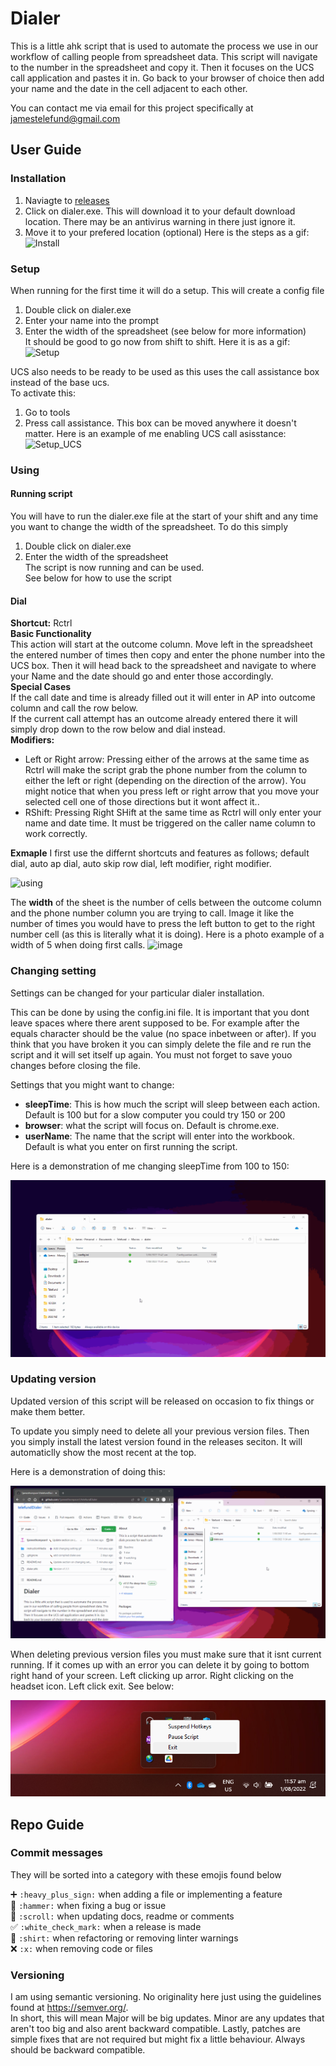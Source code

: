 # Dialer

This is a little ahk script that is used to automate the process we use in our workflow of calling people from spreadsheet data. This script will navigate to the number in the spreadsheet and copy it. Then it focuses on the UCS call application and pastes it in. Go back to your browser of choice then add your name and the date in the cell adjacent to each other.

You can contact me via email for this project specifically at jamestelefund@gmail.com

## User Guide

### Installation
1. Naviagte to [releases](https://github.com/1jamesthompson1/telefundDialer/releases)
2. Click on dialer.exe. This will download it to your default download location. There may be an antivirus warning in there just ignore it.
3. Move it to your prefered location (optional)
Here is the steps as a gif:  
![Install](https://user-images.githubusercontent.com/103026808/177872487-71cd2267-8106-43cd-84e2-bad53f7a6fb7.gif)

### Setup
When running for the first time it will do a setup. This will create a config file
1. Double click on dialer.exe
2. Enter your name into the prompt
3. Enter the width of the spreadsheet (see below for more information)  
It should be good to go now from shift to shift.
Here it is as a gif:  
![Setup](https://user-images.githubusercontent.com/103026808/177872497-3e80f3f6-8ff2-4cc0-98a0-b2103cba12e6.gif)

UCS also needs to be ready to be used as this uses the call assistance box instead of the base ucs.  
To activate this:  
1. Go to tools
2. Press call assistance. This box can be moved anywhere it doesn't matter.
Here is an example of me enabling UCS call asisstance:  
![Setup_UCS](https://user-images.githubusercontent.com/103026808/177873381-1dbade8d-e1a4-416d-9505-b6934ec63e8d.gif)

### Using

#### Running script  

You will have to run the dialer.exe file at the start of your shift and any time you want to change the width of the spreadsheet.
To do this simply
1. Double click on dialer.exe
2. Enter the width of the spreadsheet  
The script is now running and can be used.  
See below for how to use the script
#### Dial

**Shortcut:** Rctrl  
**Basic Functionality**  
This action will start at the outcome column. Move left in the spreadsheet the entered number of times then copy and enter the phone number into the UCS box. Then it will head back to the spreadsheet and navigate to where your Name and the date should go and enter those accordingly.  
**Special Cases**  
If the call date and time is already filled out it will enter in AP into outcome column and call the row below.  
If the current call attempt has an outcome already entered there it will simply drop down to the row below and dial instead.  
**Modifiers:**  
 - Left or Right arrow: Pressing either of the arrows at the same time as Rctrl will make the script grab the phone number from the column to either the left or right (depending on the direction of the arrow). You might notice that when you press left or right arrow that you move your selected cell one of those directions but it wont affect it..  
 - RShift: Pressing Right SHift at the same time as Rctrl will only enter your name and date time. It must be triggered on the caller name column to work correctly.  

**Exmaple** I first use the differnt shortcuts and features as follows; default dial, auto ap dial, auto skip row dial, left modifier, right modifier.

![using](https://user-images.githubusercontent.com/103026808/179895456-e70ad087-3ea3-4db0-8d3d-b7b8e95c5d14.gif)

The **width** of the sheet is the number of cells between the outcome column and the phone number column you are trying to call. Image it like the number of times you would have to press the left button to get to the right number cell (as this is literally what it is doing). Here is a photo example of a width of 5 when doing first calls.
![image](https://user-images.githubusercontent.com/103026808/177656855-00983701-443d-42dc-8e00-126ba4ece2de.png)


### Changing setting
Settings can be changed for your particular dialer installation.

This can be done by using the config.ini file. It is important that you dont leave spaces where there arent supposed to be. For example after the equals character should be the value (no space inbetween or after). If you think that you have broken it you can simply delete the file and re run the script and it will set itself up again. You must not forget to save youo changes before closing the file.

Settings that you might want to change:
 - **sleepTime**: This is how much the script will sleep between each action. Default is 100 but for a slow computer you could try 150 or 200
 - **browser**: what the script will focus on. Default is chrome.exe.
 - **userName**: The name that the script will enter into the workbook. Default is what you enter on first running the script.
 
 Here is a demonstration of me changing sleepTime from 100 to 150:
 
 ![image](instructionMedia/changingSetting.gif)
 
 ### Updating version
 Updated version of this script will be released on occasion to fix things or make them better.
 
 To update you simply need to delete all your previous version files. Then you simply install the latest version found in the releases seciton. It will automaticlly show the most recent at the top. 
 
  Here is a demonstration of doing this:
 
 ![Updating version](instructionMedia/updatingVersion.gif)
 
 When deleting previous version files you must make sure that it isnt current running. If it comes up with an error you can delete it by going to bottom right hand of your screen. Left clicking up arror. Right clicking on the headset icon. Left click exit. See below:
 
 ![Exiting dialer](instructionMedia/exitingDialer.png)
 
## Repo Guide

### Commit messages
They will be sorted into a category with these emojis found below

➕ `:heavy_plus_sign:` when adding a file or implementing a feature<br>
🔨 `:hammer:` when fixing a bug or issue<br>
📜 `:scroll:` when updating docs, readme or comments<br>
✅ `:white_check_mark:` when a release is made<br>
👕 `:shirt:` when refactoring or removing linter warnings<br>
❌ `:x:` when removing code or files<br>


### Versioning
I am using semantic versioning. No originality here just using the guidelines found at https://semver.org/.  
In short, this will mean Major will be big updates. Minor are any updates that aren't too big and also arent backward compatible. Lastly, patches are simple fixes that are not required but might fix a little behaviour. Always should be backward compatible.

